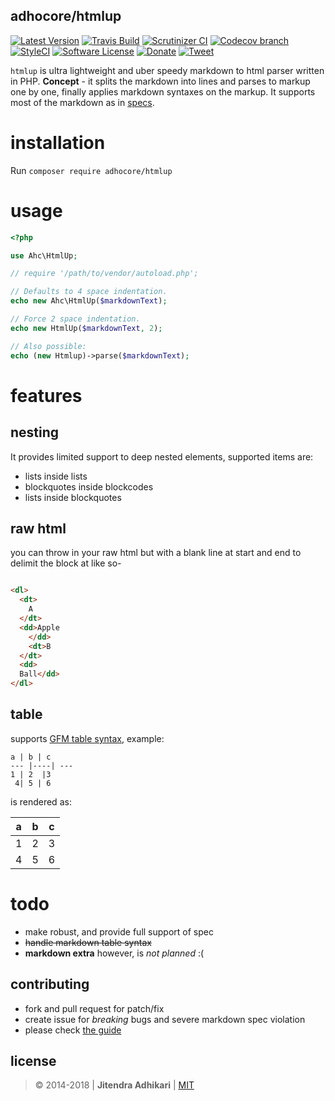 ## adhocore/htmlup

[![Latest Version](https://img.shields.io/github/release/adhocore/htmlup.svg?style=flat-square)](https://github.com/adhocore/htmlup/releases)
[![Travis Build](https://img.shields.io/travis/adhocore/htmlup/master.svg?style=flat-square)](https://travis-ci.org/adhocore/htmlup?branch=master)
[![Scrutinizer CI](https://img.shields.io/scrutinizer/g/adhocore/htmlup.svg?style=flat-square)](https://scrutinizer-ci.com/g/adhocore/htmlup/?branch=master)
[![Codecov branch](https://img.shields.io/codecov/c/github/adhocore/htmlup/master.svg?style=flat-square)](https://codecov.io/gh/adhocore/htmlup)
[![StyleCI](https://styleci.io/repos/20793745/shield)](https://styleci.io/repos/20793745)
[![Software License](https://img.shields.io/badge/license-MIT-brightgreen.svg?style=flat-square)](LICENSE)
[![Donate](https://img.shields.io/badge/donate-paypal-blue.svg?style=flat-square)](https://www.paypal.me/ji10/50usd)
[![Tweet](https://img.shields.io/twitter/url/http/shields.io.svg?style=social)](https://twitter.com/intent/tweet?text=Lightweight+and+fast+markdown+to+HTML+parser+for+PHP&url=https://github.com/adhocore/htmlup&hashtags=php,markdown,markdownparser,phpmarkdown)


`htmlup` is ultra lightweight and uber speedy markdown to html parser written in PHP.
**Concept** - it splits the markdown into lines and parses to markup one by one, finally applies markdown syntaxes on the markup.
It supports most of the markdown as in [specs](https://github.com/adam-p/markdown-here/wiki/Markdown-Cheatsheet "cheatsheet").


# installation

Run `composer require adhocore/htmlup`


# usage

```php
<?php

use Ahc\HtmlUp;

// require '/path/to/vendor/autoload.php';

// Defaults to 4 space indentation.
echo new Ahc\HtmlUp($markdownText);

// Force 2 space indentation.
echo new HtmlUp($markdownText, 2);

// Also possible:
echo (new Htmlup)->parse($markdownText);
```


# features

## nesting

It provides limited support to deep nested elements, supported items are:

- lists inside lists
- blockquotes inside blockcodes
- lists inside blockquotes

## raw html

you can throw in your raw html but with a blank line at start and end to delimit the block at like so-

```html

<dl>
  <dt>
  	A
  </dt>
  <dd>Apple
  	</dd>
  	<dt>B
  </dt>
  <dd>
  Ball</dd>
</dl>

```

## table

supports [GFM table syntax](https://help.github.com/articles/github-flavored-markdown/#tables), example:

```
a | b | c
--- |----| ---
1 | 2  |3
 4| 5 | 6
```

is rendered as:

a | b | c
--- |----| ---
1 | 2  |3
 4| 5 | 6


# todo

- make robust, and provide full support of spec
- ~~handle markdown table syntax~~
- **markdown extra** however, is _not planned_ :(


## contributing

- fork and pull request for patch/fix
- create issue for _breaking_ bugs and severe markdown spec violation
- please check [the guide](./CONTRIBUTING.md)

## license

> &copy; 2014-2018 | **Jitendra Adhikari** | [MIT](./LICENSE)
